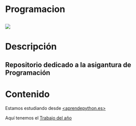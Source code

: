 # **Programacion**
![](https://i0.wp.com/ensedeciencia.com/wp-content/uploads/2022/03/Python-P.jpg?resize=800%2C451&ssl=1)
-----
# Descripción  

Repositorio dedicado a la asigantura de Programación
----------
# Contenido
Estamos estudiando desde [<aprendepython.es>](aprendepython.es)  

Aquí tenemos el [Trabajo del año](Contenidos/Readme.md)  
